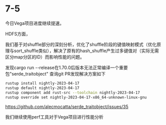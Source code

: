 # 7-5

今日Vega项目进度继续提速。

HDFS方面，

我们基于对shuffle部分的深刻分析，优化了shuffle阶段的键值映射模式（优化原理与sort_shuffle类似），解决了原有的hash_shuffle产生过多键值对（实际无需区分map分区的ID）而影响性能的问题。

发现cargo run --release在1.70.0后版本无法正常编译一个重要包"serde_traitobject"
查询git PR发现解决方案如下
```sh
rustup install nightly-2023-04-17
rustup default nightly-2023-04-17
rustup component add rust-src --toolchain nightly-2023-04-17
rustup override set nightly-2023-04-17-x86_64-unknown-linux-gnu
```
https://github.com/alecmocatta/serde_traitobject/issues/35


我们继续使用perf工具对于Vega项目进行性能分析



